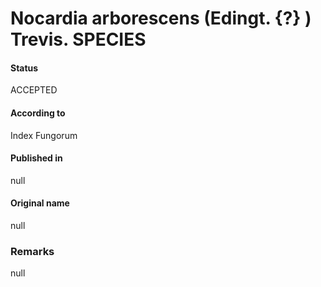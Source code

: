 Nocardia arborescens (Edingt. {?} ) Trevis. SPECIES
=======

#### Status
ACCEPTED

#### According to
Index Fungorum

#### Published in
null

#### Original name
null

### Remarks
null
